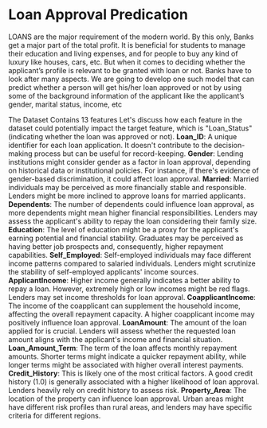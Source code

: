 # Loan Approval Predication

LOANS are the major requirement of the modern world. By this only, Banks get a major part of the total profit. It is beneficial for students to manage their education and living expenses, and for people to buy any kind of luxury like houses, cars, etc. But when it comes to deciding whether the applicant’s profile is relevant to be granted with loan or not. Banks have to look after many aspects.	We are going to develop one such model that can predict whether a person will get his/her loan approved or not by using some of the background information of the applicant like the applicant’s gender, marital status, income, etc

The Dataset Contains 13 features
Let's discuss how each feature in the dataset could potentially impact the target feature, which is "Loan_Status" (indicating whether the loan was approved or not).
**Loan_ID**: A unique identifier for each loan application. It doesn't contribute to the decision-making process but can be useful for record-keeping.
**Gender**: Lending institutions might consider gender as a factor in loan approval, depending on historical data or institutional policies. For instance, if there's evidence of gender-based discrimination, it could affect loan approval.
**Married**: Married individuals may be perceived as more financially stable and responsible. Lenders might be more inclined to approve loans for married applicants.
**Dependents**: The number of dependents could influence loan approval, as more dependents might mean higher financial responsibilities. Lenders may assess the applicant's ability to repay the loan considering their family size.
**Education**: The level of education might be a proxy for the applicant's earning potential and financial stability. Graduates may be perceived as having better job prospects and, consequently, higher repayment capabilities.
**Self_Employed**: Self-employed individuals may face different income patterns compared to salaried individuals. Lenders might scrutinize the stability of self-employed applicants' income sources.
**ApplicantIncome**: Higher income generally indicates a better ability to repay a loan. However, extremely high or low incomes might be red flags. Lenders may set income thresholds for loan approval.
**CoapplicantIncome**: The income of the coapplicant can supplement the household income, affecting the overall repayment capacity. A higher coapplicant income may positively influence loan approval.
**LoanAmount**: The amount of the loan applied for is crucial. Lenders will assess whether the requested loan amount aligns with the applicant's income and financial situation.
**Loan_Amount_Term**: The term of the loan affects monthly repayment amounts. Shorter terms might indicate a quicker repayment ability, while longer terms might be associated with higher overall interest payments.
**Credit_History**: This is likely one of the most critical factors. A good credit history (1.0) is generally associated with a higher likelihood of loan approval. Lenders heavily rely on credit history to assess risk.
**Property_Area**: The location of the property can influence loan approval. Urban areas might have different risk profiles than rural areas, and lenders may have specific criteria for different regions.


